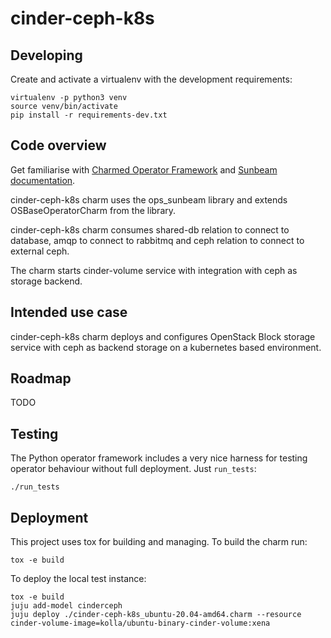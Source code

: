 # cinder-ceph-k8s

## Developing

Create and activate a virtualenv with the development requirements:

    virtualenv -p python3 venv
    source venv/bin/activate
    pip install -r requirements-dev.txt

## Code overview

Get familiarise with [Charmed Operator Framework](https://juju.is/docs/sdk)
and [Sunbeam documentation](sunbeam-docs).

cinder-ceph-k8s charm uses the ops_sunbeam library and extends
OSBaseOperatorCharm from the library.

cinder-ceph-k8s charm consumes shared-db relation to connect to database,
amqp to connect to rabbitmq and ceph relation to connect to external ceph.

The charm starts cinder-volume service with integration with ceph as
storage backend.

## Intended use case

cinder-ceph-k8s charm deploys and configures OpenStack Block storage service
with ceph as backend storage on a kubernetes based environment.

## Roadmap

TODO

## Testing

The Python operator framework includes a very nice harness for testing
operator behaviour without full deployment. Just `run_tests`:

    ./run_tests

## Deployment

This project uses tox for building and managing. To build the charm
run:

    tox -e build

To deploy the local test instance:

    tox -e build
    juju add-model cinderceph
    juju deploy ./cinder-ceph-k8s_ubuntu-20.04-amd64.charm --resource cinder-volume-image=kolla/ubuntu-binary-cinder-volume:xena

<!-- LINKS -->

[sunbeam-docs]: https://github.com/openstack-charmers/advanced-sunbeam-openstack/blob/main/README.rst
